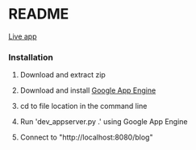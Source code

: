 # README

[Live app](https://blog-project-158716.appspot.com/blog)

### Installation

1) Download and extract zip

2) Download and install [Google App Engine](https://drive.google.com/file/d/0Byu3UemwRffDbjd0SkdvajhIRW8/view)

3) cd to file location in the command line

4) Run 'dev_appserver.py .' using Google App Engine

5) Connect to "http://localhost:8080/blog"